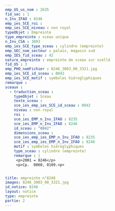 ```yaml
---
emp_US_us_nom : 2635
fid_sec : 1
n_Inv_IFAO : 8246
emp_ies_SCE_roi : 
emp_ies_SCE_niveau : non royal
typeObjet : Empreinte
type_empreinte : sceau unique
n_Inv_CSA : 3003
emp_ies_SCE_type_sceau : cylindre (empreinte)
emp_SEC_nom_secteur : palais, magasin sud
emp_IES_fid_sceau : 42
nature_empreinte : empreinte de sceau sur scellé
fid_US : 3
emp_PHO_nomFichier : 8246_3003_08_3321.jpg
emp_ies_SCE_id_sceau : 0042
emp_ies_SCE_motif : symboles hiéroglyphiques
remarque : 
sceaux :
  - traduction_sceau : 
    typeObjet : Sceau
    texte_sceau : 
    sce_ies_emp_ies_SCE_id_sceau : 0042
    niveau : non royal
    roi : 
    sce_ies_EMP_n_Inv_IFAO : 8235
    sce_ies_EMP_n_Inv_IFAO : 8246
    id_sceau : "0042"
    dimensions_sceau : 
    sce_ies_emp_ies_EMP_n_Inv_IFAO : 8235
    sce_ies_emp_ies_EMP_n_Inv_IFAO : 8246
    motif : symboles hiéroglyphiques
    type_sceau : cylindre (empreinte)
    remarque : |
     <p>2001 = 8246</p>
     <p>Cp.  0060, 0109.<p>


title: empreinte n°8246
images: 8246_3003_08_3321.jpg
id_notice: 8246
layout: notice
type: empreinte
partie: 2
---
```

